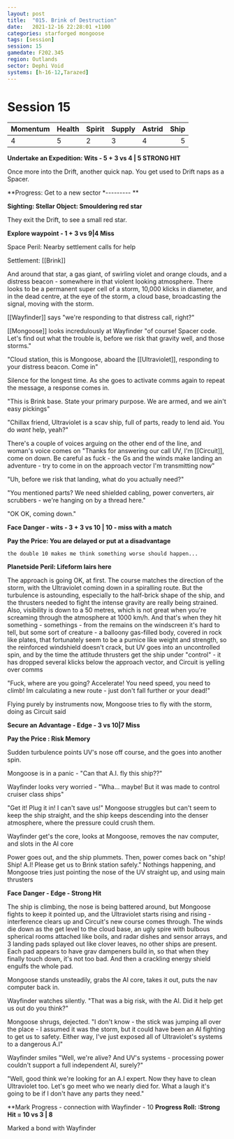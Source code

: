 ```yaml
---
layout: post
title:  "015. Brink of Destruction"
date:   2021-12-16 22:28:01 +1100
categories: starforged mongoose
tags: [session]
session: 15
gamedate: F202.345
region: Outlands
sector: Dephi Void
systems: [h-16-12,Tarazed]
---
```


# Session 15

Momentum | Health | Spirit | Supply | Astrid | Ship
:--------|--------|--------|--------|--------|-----:
4 | 5 | 2 | 3 | 4 | 5

**Undertake an Expedition: Wits - 5 + 3 vs 4 | 5 STRONG HIT**

Once more into the Drift, another quick nap. You get used to Drift naps as a Spacer.

**Progress: Get to a new sector *--------- **

**Sighting: Stellar Object: Smouldering red star**

They exit the Drift, to see a small red star.

**Explore waypoint - 1 + 3 vs 9|4 Miss**

Space Peril: Nearby settlement calls for help

Settlement: [[Brink]]

And around that star, a gas giant, of swirling violet and orange clouds, and a distress beacon - somewhere in that violent looking atmosphere. There looks to be a permanent super cell of a storm, 10,000 klicks in diameter, and in the dead centre, at the eye of the storm, a cloud base, broadcasting the signal, moving with the storm.

[[Wayfinder]] says "we're responding to that distress call, right?"

[[Mongoose]] looks incredulously at Wayfinder "of course! Spacer code. Let's find out what the trouble is, before we risk that gravity well, and those storms."

"Cloud station, this is Mongoose, aboard the [[Ultraviolet]], responding to your distress beacon. Come in"

Silence for the longest time. As she goes to activate comms again to repeat the message, a response comes in.

"This is Brink base. State your primary purpose. We are armed, and we ain't easy pickings"

"Chillax friend, Ultraviolet is a scav ship, full of parts, ready to lend aid. You do _want_ help, yeah?"

There's a couple of voices arguing on the other end of the line, and woman's voice comes on "Thanks for answering our call UV, I'm [[Circuit]], come on down. Be careful as fuck - the Gs and the winds make landing an adventure - try to come in on the approach vector I'm transmitting now"

"Uh, before we risk that landing, what do you actually need?"

"You mentioned parts? We need shielded cabling, power converters, air scrubbers - we're hanging on by a thread here."

"OK OK, coming down."

**Face Danger - wits - 3 + 3 vs 10 | 10 - miss with a match**

**Pay the Price: You are delayed or put at a disadvantage**

`the double 10 makes me think something worse should happen...`

**Planetside Peril: Lifeform lairs here**


The approach is going OK, at first. The course matches the direction of the storm, with the Ultraviolet coming down in a spiralling route. But the turbulence is astounding, especially to the half-brick shape of the ship, and the thrusters needed to fight the intense gravity are really being strained. Also, visibility is down to a 50 metres, which is not great when you're screaming through the atmosphere at 1000 km/h. And that's when they hit something - somethings - from the remains on the windscreen it's hard to tell, but some sort of creature - a balloony gas-filled body, covered in rock like plates, that fortunately seem to be a pumice like weight and strength, so the reinforced windshield doesn't crack, but UV goes into an uncontrolled spin, and by the time the attitude thrusters get the ship under "control" - it has dropped several klicks below the approach vector, and Circuit is yelling over comms

"Fuck, where are you going? Accelerate! You need speed, you need to climb! Im calculating a new route - just don't fall further or your dead!"

Flying purely by instruments now, Mongoose tries to fly with the storm, doing as Circuit said

**Secure an Advantage - Edge - 3 vs 10|7  Miss**

**Pay the Price : Risk Memory**

Sudden turbulence points UV's nose off course, and the goes into another spin.

Mongoose is in a panic - "Can that A.I. fly this ship??"

Wayfinder looks very worried - "Wha... maybe! But it was made to control cruiser class ships"

"Get it! Plug it in! I can't save us!" Mongoose struggles but can't seem to keep the ship straight, and the ship keeps descending into the denser atmosphere, where the pressure could crush them.

Wayfinder get's the core, looks at Mongoose, removes the nav computer, and slots in the AI core

Power goes out, and the ship plummets. Then, power comes back on "ship! Ship! A.I! Please get us to Brink station safely." Nothings happening, and Mongoose tries just pointing the nose of the UV straight up, and using main thrusters

**Face Danger - Edge - Strong Hit**

The ship is climbing, the nose is being battered around, but Mongoose fights to keep it pointed up, and the Ultraviolet starts rising and rising - interference clears up and Circuit's new course comes through. The winds die down as the get level to the cloud base, an ugly spire with bulbous spherical rooms attached like boils, and radar dishes and sensor arrays, and 3 landing pads splayed out like clover leaves, no other ships are present.  Each pad appears to have grav dampeners build in, so that when they finally touch down, it's not too bad. And then a crackling energy shield engulfs the whole pad.

Mongoose stands unsteadily, grabs the AI core, takes it out, puts the nav computer back in.

Wayfinder watches silently. "That was a big risk, with the AI. Did it help get us out do you think?"

Mongoose shrugs, dejected. "I don't know - the stick was jumping all over the place - I assumed it was the storm, but it could have been an AI fighting to get us to safety. Either way, I've just exposed all of Ultraviolet's systems to a dangerous A.I"

Wayfinder smiles "Well, we're alive? And UV's systems - processing power couldn't support a full independent AI, surely?"

"Well, good think we're looking for an A.I expert. Now they have to clean Ultraviolet too. Let's go meet who we nearly died for. What a laugh it's going to be if I don't have any parts they need."

**Mark Progress - connection with Wayfinder - 10
**Progress Roll: :Strong Hit = 10 vs 3 | 8**

Marked a bond with Wayfinder



